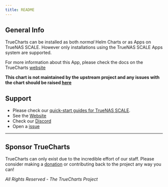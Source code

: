```yaml
---
title: README
---
```


## General Info

TrueCharts can be installed as both _normal_ Helm Charts or as Apps on TrueNAS SCALE.
However only installations using the TrueNAS SCALE Apps system are supported.

For more information about this App, please check the docs on the TrueCharts [website](https://truecharts.org/charts/incubator/TeslaMate)

**This chart is not maintained by the upstream project and any issues with the chart should be raised [here](https://github.com/truecharts/charts/issues/new/choose)**

## Support

- Please check our [quick-start guides for TrueNAS SCALE](https://truecharts.org/manual/SCALE/guides/scale-intro).
- See the [Website](https://truecharts.org)
- Check our [Discord](https://discord.gg/tVsPTHWTtr)
- Open a [issue](https://github.com/truecharts/charts/issues/new/choose)

---

## Sponsor TrueCharts

TrueCharts can only exist due to the incredible effort of our staff.
Please consider making a [donation](https://truecharts.org/sponsor) or contributing back to the project any way you can!

_All Rights Reserved - The TrueCharts Project_
